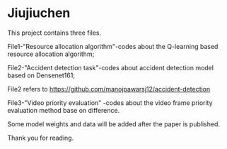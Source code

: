 # Jiujiuchen
This project contains three files.

File1-"Resource allocation algorithm"-codes about the Q-learning based resource allocation algorithm; 

File2-"Accident detection task"-codes about accident detection model based on Densenet161;

File2 refers to https://github.com/manojpawarsj12/accident-detection

File3-"Video priority evaluation" -codes about the video frame priority evaluation method base on difference.

Some model weights and data will be added after the paper is published.

Thank you for reading.
